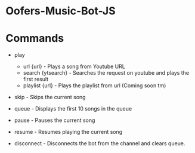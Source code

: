 # Oofers-Music-Bot-JS

# Commands

- play
  - url {url}       - Plays a song from Youtube URL
  - search {ytsearch} - Searches the request on youtube and plays the first result
  - playlist {url}   - Plays the playlist from url (Coming soon tm)

- skip   - Skips the current song
- queue  - Displays the first 10 songs in the queue
- pause  - Pauses the current song
- resume - Resumes playing the current song
- disconnect   - Disconnects the bot from the channel and clears queue.

